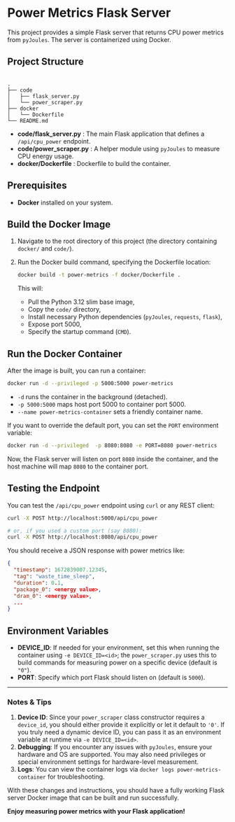 # Power Metrics Flask Server

This project provides a simple Flask server that returns CPU power metrics from `pyJoules`. The server is containerized using Docker.

## Project Structure

```

.
├── code
│   ├── flask_server.py
│   └── power_scraper.py
├── docker
│   └── Dockerfile
└── README.md

````

- **code/flask_server.py** : The main Flask application that defines a `/api/cpu_power` endpoint.
- **code/power_scraper.py** : A helper module using `pyJoules` to measure CPU energy usage.
- **docker/Dockerfile** : Dockerfile to build the container.

## Prerequisites

- **Docker** installed on your system.

## Build the Docker Image

1. Navigate to the root directory of this project (the directory containing `docker/` and `code/`).
2. Run the Docker build command, specifying the Dockerfile location:

   ```bash
   docker build -t power-metrics -f docker/Dockerfile .
   ```

    This will:

    - Pull the Python 3.12 slim base image,
    - Copy the `code/` directory,
    - Install necessary Python dependencies (`pyJoules`, `requests`, `flask`),
    - Expose port 5000,
    - Specify the startup command (`CMD`).

## Run the Docker Container

After the image is built, you can run a container:

```bash
docker run -d --privileged -p 5000:5000 power-metrics
```

- `-d` runs the container in the background (detached).
- `-p 5000:5000` maps host port 5000 to container port 5000.
- `--name power-metrics-container` sets a friendly container name.

If you want to override the default port, you can set the `PORT` environment variable:

```bash
docker run -d --privileged  -p 8080:8080 -e PORT=8080 power-metrics
```

Now, the Flask server will listen on port `8080` inside the container, and the host machine will map `8080` to the container port.

## Testing the Endpoint

You can test the `/api/cpu_power` endpoint using `curl` or any REST client:

```bash
curl -X POST http://localhost:5000/api/cpu_power

# or, if you used a custom port (say 8080):
curl -X POST http://localhost:8080/api/cpu_power
```

You should receive a JSON response with power metrics like:

```json
{
  "timestamp": 1672839007.12345,
  "tag": "waste_time_sleep",
  "duration": 0.1,
  "package_0": <energy value>,
  "dram_0": <energy value>,
  ...
}
```

## Environment Variables

- **DEVICE\_ID**: If needed for your environment, set this when running the container using `-e DEVICE_ID=<id>`; the `power_scraper.py` uses this to build commands for measuring power on a specific device (default is `"0"`).
- **PORT**: Specify which port Flask should listen on (default is `5000`).

---

### Notes & Tips

1. **Device ID**: Since your `power_scraper` class constructor requires a `device_id`, you should either provide it explicitly or let it default to `'0'`. If you truly need a dynamic device ID, you can pass it as an environment variable at runtime via `-e DEVICE_ID=<id>`.
2. **Debugging**: If you encounter any issues with `pyJoules`, ensure your hardware and OS are supported. You may also need privileges or special environment settings for hardware-level measurement.
3. **Logs**: You can view the container logs via `docker logs power-metrics-container` for troubleshooting.

With these changes and instructions, you should have a fully working Flask server Docker image that can be built and run successfully.

**Enjoy measuring power metrics with your Flask application!**